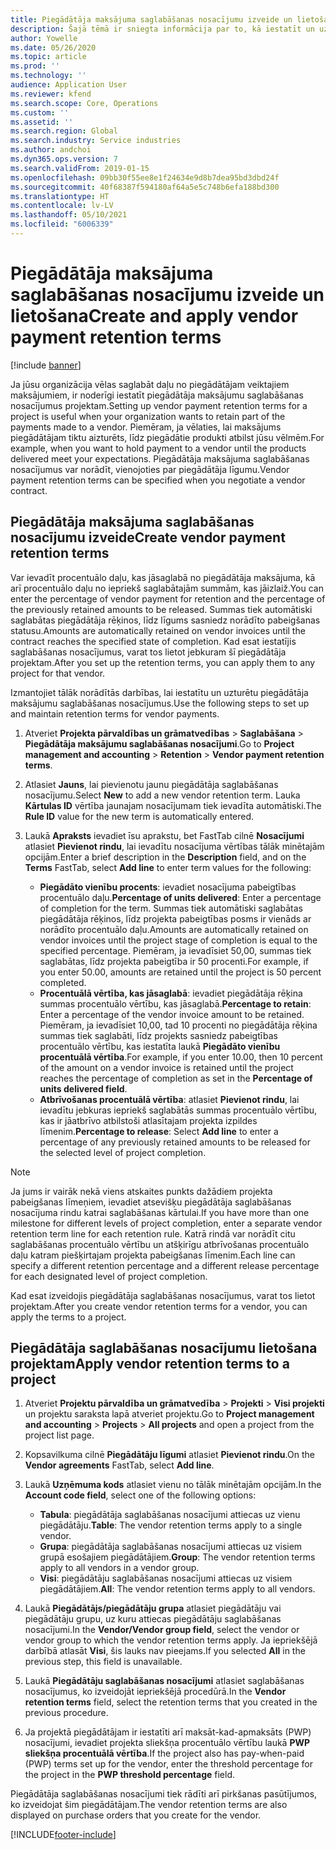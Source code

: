 ```yaml
---
title: Piegādātāja maksājuma saglabāšanas nosacījumu izveide un lietošana
description: Šajā tēmā ir sniegta informācija par to, kā iestatīt un uzturēt saglabāšanas nosacījumus piegādātāju maksājumiem.
author: Yowelle
ms.date: 05/26/2020
ms.topic: article
ms.prod: ''
ms.technology: ''
audience: Application User
ms.reviewer: kfend
ms.search.scope: Core, Operations
ms.custom: ''
ms.assetid: ''
ms.search.region: Global
ms.search.industry: Service industries
ms.author: andchoi
ms.dyn365.ops.version: 7
ms.search.validFrom: 2019-01-15
ms.openlocfilehash: 09bb30f55ee8e1f24634e9d8b7dea95bd3dbd24f
ms.sourcegitcommit: 40f68387f594180af64a5e5c748b6efa188bd300
ms.translationtype: HT
ms.contentlocale: lv-LV
ms.lasthandoff: 05/10/2021
ms.locfileid: "6006339"
---
```

# <a name="create-and-apply-vendor-payment-retention-terms"></a><span data-ttu-id="b0b03-103">Piegādātāja maksājuma saglabāšanas nosacījumu izveide un lietošana</span><span class="sxs-lookup"><span data-stu-id="b0b03-103">Create and apply vendor payment retention terms</span></span>

[!include [banner](../includes/banner.md)] 

<span data-ttu-id="b0b03-104">Ja jūsu organizācija vēlas saglabāt daļu no piegādātājam veiktajiem maksājumiem, ir noderīgi iestatīt piegādātāja maksājumu saglabāšanas nosacījumus projektam.</span><span class="sxs-lookup"><span data-stu-id="b0b03-104">Setting up vendor payment retention terms for a project is useful when your organization wants to retain part of the payments made to a vendor.</span></span> <span data-ttu-id="b0b03-105">Piemēram, ja vēlaties, lai maksājums piegādātājam tiktu aizturēts, līdz piegādātie produkti atbilst jūsu vēlmēm.</span><span class="sxs-lookup"><span data-stu-id="b0b03-105">For example, when you want to hold payment to a vendor until the products delivered meet your expectations.</span></span> <span data-ttu-id="b0b03-106">Piegādātāja maksājuma saglabāšanas nosacījumus var norādīt, vienojoties par piegādātāja līgumu.</span><span class="sxs-lookup"><span data-stu-id="b0b03-106">Vendor payment retention terms can be specified when you negotiate a vendor contract.</span></span>

## <a name="create-vendor-payment-retention-terms"></a><span data-ttu-id="b0b03-107">Piegādātāja maksājuma saglabāšanas nosacījumu izveide</span><span class="sxs-lookup"><span data-stu-id="b0b03-107">Create vendor payment retention terms</span></span>

<span data-ttu-id="b0b03-108">Var ievadīt procentuālo daļu, kas jāsaglabā no piegādātāja maksājuma, kā arī procentuālo daļu no iepriekš saglabātajām summām, kas jāizlaiž.</span><span class="sxs-lookup"><span data-stu-id="b0b03-108">You can enter the percentage of vendor payment for retention and the percentage of the previously retained amounts to be released.</span></span> <span data-ttu-id="b0b03-109">Summas tiek automātiski saglabātas piegādātāja rēķinos, līdz līgums sasniedz norādīto pabeigšanas statusu.</span><span class="sxs-lookup"><span data-stu-id="b0b03-109">Amounts are automatically retained on vendor invoices until the contract reaches the specified state of completion.</span></span> <span data-ttu-id="b0b03-110">Kad esat iestatījis saglabāšanas nosacījumus, varat tos lietot jebkuram šī piegādātāja projektam.</span><span class="sxs-lookup"><span data-stu-id="b0b03-110">After you set up the retention terms, you can apply them to any project for that vendor.</span></span>

<span data-ttu-id="b0b03-111">Izmantojiet tālāk norādītās darbības, lai iestatītu un uzturētu piegādātāja maksājumu saglabāšanas nosacījumus.</span><span class="sxs-lookup"><span data-stu-id="b0b03-111">Use the following steps to set up and maintain retention terms for vendor payments.</span></span> 

1. <span data-ttu-id="b0b03-112">Atveriet **Projekta pārvaldības un grāmatvedības** > **Saglabāšana** > **Piegādātāja maksājumu saglabāšanas nosacījumi**.</span><span class="sxs-lookup"><span data-stu-id="b0b03-112">Go to **Project management and accounting** > **Retention** > **Vendor payment retention terms**.</span></span>
2. <span data-ttu-id="b0b03-113">Atlasiet **Jauns**, lai pievienotu jaunu piegādātāja saglabāšanas nosacījumu.</span><span class="sxs-lookup"><span data-stu-id="b0b03-113">Select **New** to add a new vendor retention term.</span></span> <span data-ttu-id="b0b03-114">Lauka **Kārtulas ID** vērtība jaunajam nosacījumam tiek ievadīta automātiski.</span><span class="sxs-lookup"><span data-stu-id="b0b03-114">The **Rule ID** value for the new term is automatically entered.</span></span> 
3. <span data-ttu-id="b0b03-115">Laukā **Apraksts** ievadiet īsu aprakstu, bet FastTab cilnē **Nosacījumi** atlasiet **Pievienot rindu**, lai ievadītu nosacījuma vērtības tālāk minētajām opcijām.</span><span class="sxs-lookup"><span data-stu-id="b0b03-115">Enter a brief description in the **Description** field, and on the **Terms** FastTab, select **Add line** to enter term values for the following:</span></span>

   - <span data-ttu-id="b0b03-116">**Piegādāto vienību procents**: ievadiet nosacījuma pabeigtības procentuālo daļu.</span><span class="sxs-lookup"><span data-stu-id="b0b03-116">**Percentage of units delivered**: Enter a percentage of completion for the term.</span></span> <span data-ttu-id="b0b03-117">Summas tiek automātiski saglabātas piegādātāja rēķinos, līdz projekta pabeigtības posms ir vienāds ar norādīto procentuālo daļu.</span><span class="sxs-lookup"><span data-stu-id="b0b03-117">Amounts are automatically retained on vendor invoices until the project stage of completion is equal to the specified percentage.</span></span> <span data-ttu-id="b0b03-118">Piemēram, ja ievadīsiet 50,00, summas tiek saglabātas, līdz projekta pabeigtība ir 50 procenti.</span><span class="sxs-lookup"><span data-stu-id="b0b03-118">For example, if you enter 50.00, amounts are retained until the project is 50 percent completed.</span></span>
   - <span data-ttu-id="b0b03-119">**Procentuālā vērtība, kas jāsaglabā**: ievadiet piegādātāja rēķina summas procentuālo vērtību, kas jāsaglabā.</span><span class="sxs-lookup"><span data-stu-id="b0b03-119">**Percentage to retain**: Enter a percentage of the vendor invoice amount to be retained.</span></span> <span data-ttu-id="b0b03-120">Piemēram, ja ievadīsiet 10,00, tad 10 procenti no piegādātāja rēķina summas tiek saglabāti, līdz projekts sasniedz pabeigtības procentuālo vērtību, kas iestatīta laukā **Piegādāto vienību procentuālā vērtība**.</span><span class="sxs-lookup"><span data-stu-id="b0b03-120">For example, if you enter 10.00, then 10 percent of the amount on a vendor invoice is retained until the project reaches the percentage of completion as set in the **Percentage of units delivered field**.</span></span>
   - <span data-ttu-id="b0b03-121">**Atbrīvošanas procentuālā vērtība**: atlasiet **Pievienot rindu**, lai ievadītu jebkuras iepriekš saglabātās summas procentuālo vērtību, kas ir jāatbrīvo atbilstoši atlasītajam projekta izpildes līmenim.</span><span class="sxs-lookup"><span data-stu-id="b0b03-121">**Percentage to release**: Select **Add line** to enter a percentage of any previously retained amounts to be released for the selected level of project completion.</span></span>

> [!NOTE]
> <span data-ttu-id="b0b03-122">Ja jums ir vairāk nekā viens atskaites punkts dažādiem projekta pabeigšanas līmeņiem, ievadiet atsevišķu piegādātāja saglabāšanas nosacījuma rindu katrai saglabāšanas kārtulai.</span><span class="sxs-lookup"><span data-stu-id="b0b03-122">If you have more than one milestone for different levels of project completion, enter a separate vendor retention term line for each retention rule.</span></span> <span data-ttu-id="b0b03-123">Katrā rindā var norādīt citu saglabāšanas procentuālo vērtību un atšķirīgu atbrīvošanas procentuālo daļu katram piešķirtajam projekta pabeigšanas līmenim.</span><span class="sxs-lookup"><span data-stu-id="b0b03-123">Each line can specify a different retention percentage and a different release percentage for each designated level of project completion.</span></span>

<span data-ttu-id="b0b03-124">Kad esat izveidojis piegādātāja saglabāšanas nosacījumus, varat tos lietot projektam.</span><span class="sxs-lookup"><span data-stu-id="b0b03-124">After you create vendor retention terms for a vendor, you can apply the terms to a project.</span></span>

## <a name="apply-vendor-retention-terms-to-a-project"></a><span data-ttu-id="b0b03-125">Piegādātāja saglabāšanas nosacījumu lietošana projektam</span><span class="sxs-lookup"><span data-stu-id="b0b03-125">Apply vendor retention terms to a project</span></span>

1. <span data-ttu-id="b0b03-126">Atveriet **Projektu pārvaldība un grāmatvedība** > **Projekti** > **Visi projekti** un projektu saraksta lapā atveriet projektu.</span><span class="sxs-lookup"><span data-stu-id="b0b03-126">Go to **Project management and accounting** > **Projects** > **All projects** and open a project from the project list page.</span></span>
2. <span data-ttu-id="b0b03-127">Kopsavilkuma cilnē **Piegādātāju līgumi** atlasiet **Pievienot rindu**.</span><span class="sxs-lookup"><span data-stu-id="b0b03-127">On the **Vendor agreements** FastTab, select **Add line**.</span></span>
3. <span data-ttu-id="b0b03-128">Laukā **Uzņēmuma kods** atlasiet vienu no tālāk minētajām opcijām.</span><span class="sxs-lookup"><span data-stu-id="b0b03-128">In the **Account code field**, select one of the following options:</span></span> 

   - <span data-ttu-id="b0b03-129">**Tabula**: piegādātāja saglabāšanas nosacījumi attiecas uz vienu piegādātāju.</span><span class="sxs-lookup"><span data-stu-id="b0b03-129">**Table**: The vendor retention terms apply to a single vendor.</span></span>
   - <span data-ttu-id="b0b03-130">**Grupa**: piegādātāja saglabāšanas nosacījumi attiecas uz visiem grupā esošajiem piegādātājiem.</span><span class="sxs-lookup"><span data-stu-id="b0b03-130">**Group**: The vendor retention terms apply to all vendors in a vendor group.</span></span>
   - <span data-ttu-id="b0b03-131">**Visi**: piegādātāju saglabāšanas nosacījumi attiecas uz visiem piegādātājiem.</span><span class="sxs-lookup"><span data-stu-id="b0b03-131">**All**: The vendor retention terms apply to all vendors.</span></span>

4. <span data-ttu-id="b0b03-132">Laukā **Piegādātājs/piegādātāju grupa** atlasiet piegādātāju vai piegādātāju grupu, uz kuru attiecas piegādātāju saglabāšanas nosacījumi.</span><span class="sxs-lookup"><span data-stu-id="b0b03-132">In the **Vendor/Vendor group field**, select the vendor or vendor group to which the vendor retention terms apply.</span></span> <span data-ttu-id="b0b03-133">Ja iepriekšējā darbībā atlasāt **Visi**, šis lauks nav pieejams.</span><span class="sxs-lookup"><span data-stu-id="b0b03-133">If you selected **All** in the previous step, this field is unavailable.</span></span>
5. <span data-ttu-id="b0b03-134">Laukā **Piegādātāju saglabāšanas nosacījumi** atlasiet saglabāšanas nosacījumus, ko izveidojāt iepriekšējā procedūrā.</span><span class="sxs-lookup"><span data-stu-id="b0b03-134">In the **Vendor retention terms** field, select the retention terms that you created in the previous procedure.</span></span>
6. <span data-ttu-id="b0b03-135">Ja projektā piegādātājam ir iestatīti arī maksāt-kad-apmaksāts (PWP) nosacījumi, ievadiet projekta sliekšņa procentuālo vērtību laukā **PWP sliekšņa procentuālā vērtība**.</span><span class="sxs-lookup"><span data-stu-id="b0b03-135">If the project also has pay-when-paid (PWP) terms set up for the vendor, enter the threshold percentage for the project in the **PWP threshold percentage** field.</span></span>

<span data-ttu-id="b0b03-136">Piegādātāja saglabāšanas nosacījumi tiek rādīti arī pirkšanas pasūtījumos, ko izveidojat šim piegādātājam.</span><span class="sxs-lookup"><span data-stu-id="b0b03-136">The vendor retention terms are also displayed on purchase orders that you create for the vendor.</span></span>


[!INCLUDE[footer-include](../includes/footer-banner.md)]